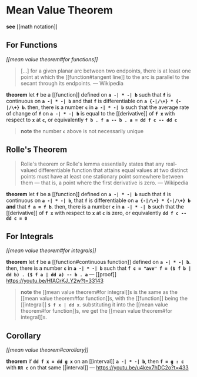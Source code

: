 # Mean Value Theorem

**see** [[math notation]]

## For Functions

_[[mean value theorem#for functions]]_

> [...] for a given planar arc between two endpoints, there is at least one point at which the [[function#tangent line]] to the arc is parallel to the secant through its endpoints. &mdash; Wikipedia

**theorem** let **`f`** be a [[function]] defined on **`a -| * -| b`** such that **`f`** is continuous on **`a -| * -| b`** and that **`f`** is differentiable on **`a {-|/\+} * {-|/\+} b`**. then, there is a number **`c`** in **`a -| * -| b`** such that the average rate of change of **`f`** on **`a -| * -| b`** is equal to the [[derivative]] of **`f x`** with respect to **`x`** at **`c`**, or equivalently **`f b . f a -- b . a = dd f c -- dd c`**

> **note** the number **`c`** above is not necessarily unique

## Rolle's Theorem

> Rolle's theorem or Rolle's lemma essentially states that any real-valued differentiable function that attains equal values at two distinct points must have at least one stationary point somewhere between them &mdash; that is, a point where the first derivative is zero. &mdash; Wikipedia

**theorem** let **`f`** be a [[function]] defined on **`a -| * -| b`** such that **`f`** is continuous on **`a -| * -| b`**, that **`f`** is differentiable on **`a {-|/\+} * {-|/\+} b`** **and** that **`f a = f b`**. then, there is a number **`c`** in **`a -| * -| b`** such that the [[derivative]] of **`f x`** with respect to **`x`** at **`c`** is zero, or equivalently **`dd f c -- dd c = 0`**

## For Integrals

_[[mean value theorem#for integrals]]_

**theorem** let **`f`** be a [[function#continuous function]] defined on **`a -| * -| b`**. then, there is a number **`c`** in **`a -| * -| b`** such that **`f c = "ave" f = ($ f b | dd b) . ($ f a | dd a) -- b . a`** &mdash; [[proof]] <https://youtu.be/HfACrKJ_Y2w?t=33143>

> **note** the [[mean value theorem#for integral]]s is the same as the [[mean value theorem#for function]]s, with the [[function]] being the [[integral]] **`$ f x | dd x`**. substituting it into the [[mean value theorem#for function]]s, we get the [[mean value theorem#for integral]]s.

## Corollary

_[[mean value theorem#corollary]]_

**theorem** if **`dd f x = dd g x`** on an [[interval]] **`a -| * -| b`**, then **`f = g : c`** with **`RR c`** on that same [[interval]] &mdash; <https://youtu.be/u4kex7hDC2o?t=433>
